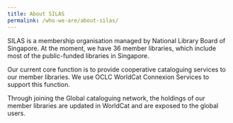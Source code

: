 ```yaml
---
title: About SILAS
permalink: /who-we-are/about-silas/
---
```

SILAS is a membership organisation managed by National Library Board of Singapore. At the moment, we have 36 member libraries, which include most of the public-funded libraries in Singapore. 

Our current core function is to provide cooperative cataloguing services to our member libraries. We use OCLC WorldCat Connexion Services to support this function. 

Through joining the Global cataloguing network, the holdings of our member libraries are updated in WorldCat and are exposed to the global users.